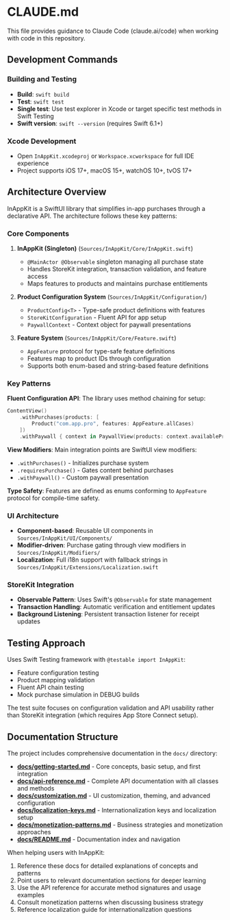 # CLAUDE.md

This file provides guidance to Claude Code (claude.ai/code) when working with code in this repository.

## Development Commands

### Building and Testing
- **Build**: `swift build`
- **Test**: `swift test`
- **Single test**: Use test explorer in Xcode or target specific test methods in Swift Testing
- **Swift version**: `swift --version` (requires Swift 6.1+)

### Xcode Development
- Open `InAppKit.xcodeproj` or `Workspace.xcworkspace` for full IDE experience
- Project supports iOS 17+, macOS 15+, watchOS 10+, tvOS 17+

## Architecture Overview

InAppKit is a SwiftUI library that simplifies in-app purchases through a declarative API. The architecture follows these key patterns:

### Core Components

1. **InAppKit (Singleton)** (`Sources/InAppKit/Core/InAppKit.swift`)
   - `@MainActor @Observable` singleton managing all purchase state
   - Handles StoreKit integration, transaction validation, and feature access
   - Maps features to products and maintains purchase entitlements

2. **Product Configuration System** (`Sources/InAppKit/Configuration/`)
   - `ProductConfig<T>` - Type-safe product definitions with features
   - `StoreKitConfiguration` - Fluent API for app setup
   - `PaywallContext` - Context object for paywall presentations

3. **Feature System** (`Sources/InAppKit/Core/Feature.swift`)
   - `AppFeature` protocol for type-safe feature definitions
   - Features map to product IDs through configuration
   - Supports both enum-based and string-based feature definitions

### Key Patterns

**Fluent Configuration API**: The library uses method chaining for setup:
```swift
ContentView()
    .withPurchases(products: [
        Product("com.app.pro", features: AppFeature.allCases)
    ])
    .withPaywall { context in PaywallView(products: context.availableProducts) }
```

**View Modifiers**: Main integration points are SwiftUI view modifiers:
- `.withPurchases()` - Initializes purchase system
- `.requiresPurchase()` - Gates content behind purchases
- `.withPaywall()` - Custom paywall presentation

**Type Safety**: Features are defined as enums conforming to `AppFeature` protocol for compile-time safety.

### UI Architecture

- **Component-based**: Reusable UI components in `Sources/InAppKit/UI/Components/`
- **Modifier-driven**: Purchase gating through view modifiers in `Sources/InAppKit/Modifiers/`
- **Localization**: Full i18n support with fallback strings in `Sources/InAppKit/Extensions/Localization.swift`

### StoreKit Integration

- **Observable Pattern**: Uses Swift's `@Observable` for state management
- **Transaction Handling**: Automatic verification and entitlement updates
- **Background Listening**: Persistent transaction listener for receipt updates

## Testing Approach

Uses Swift Testing framework with `@testable import InAppKit`:
- Feature configuration testing
- Product mapping validation
- Fluent API chain testing
- Mock purchase simulation in DEBUG builds

The test suite focuses on configuration validation and API usability rather than StoreKit integration (which requires App Store Connect setup).

## Documentation Structure

The project includes comprehensive documentation in the `docs/` directory:

- **[docs/getting-started.md](docs/getting-started.md)** - Core concepts, basic setup, and first integration
- **[docs/api-reference.md](docs/api-reference.md)** - Complete API documentation with all classes and methods
- **[docs/customization.md](docs/customization.md)** - UI customization, theming, and advanced configuration
- **[docs/localization-keys.md](docs/localization-keys.md)** - Internationalization keys and localization setup
- **[docs/monetization-patterns.md](docs/monetization-patterns.md)** - Business strategies and monetization approaches
- **[docs/README.md](docs/README.md)** - Documentation index and navigation

When helping users with InAppKit:
1. Reference these docs for detailed explanations of concepts and patterns
2. Point users to relevant documentation sections for deeper learning
3. Use the API reference for accurate method signatures and usage examples
4. Consult monetization patterns when discussing business strategy
5. Reference localization guide for internationalization questions